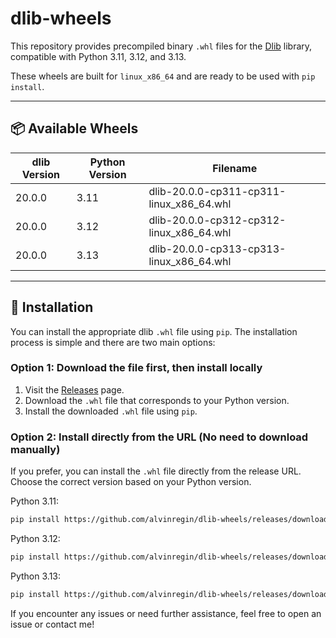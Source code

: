 # dlib-wheels

This repository provides precompiled binary `.whl` files for the [Dlib](http://dlib.net) library, compatible with Python 3.11, 3.12, and 3.13.

These wheels are built for `linux_x86_64` and are ready to be used with `pip install`.

---

## 📦 Available Wheels

| dlib Version | Python Version | Filename |
|--------------|----------------|----------|
| 20.0.0       | 3.11           | dlib-20.0.0-cp311-cp311-linux_x86_64.whl |
| 20.0.0       | 3.12           | dlib-20.0.0-cp312-cp312-linux_x86_64.whl |
| 20.0.0       | 3.13           | dlib-20.0.0-cp313-cp313-linux_x86_64.whl |

---

## 🚀 Installation

You can install the appropriate dlib `.whl` file using `pip`. The installation process is simple and there are two main options:

### Option 1: Download the file first, then install locally

1. Visit the [Releases](https://github.com/alvinregin/dlib-wheels/releases) page.
2. Download the `.whl` file that corresponds to your Python version.  
4. Install the downloaded `.whl` file using `pip`.

### Option 2: Install directly from the URL (No need to download manually)

If you prefer, you can install the `.whl` file directly from the release URL. Choose the correct version based on your Python version.

Python 3.11:

```bash
pip install https://github.com/alvinregin/dlib-wheels/releases/download/v20.0.0/dlib-20.0.0-cp311-cp311-linux_x86_64.whl
```
Python 3.12:

```bash
pip install https://github.com/alvinregin/dlib-wheels/releases/download/v20.0.0/dlib-20.0.0-cp312-cp312-linux_x86_64.whl
```
Python 3.13:

```bash
pip install https://github.com/alvinregin/dlib-wheels/releases/download/v20.0.0/dlib-20.0.0-cp313-cp313-linux_x86_64.whl
```
If you encounter any issues or need further assistance, feel free to open an issue or contact me!
